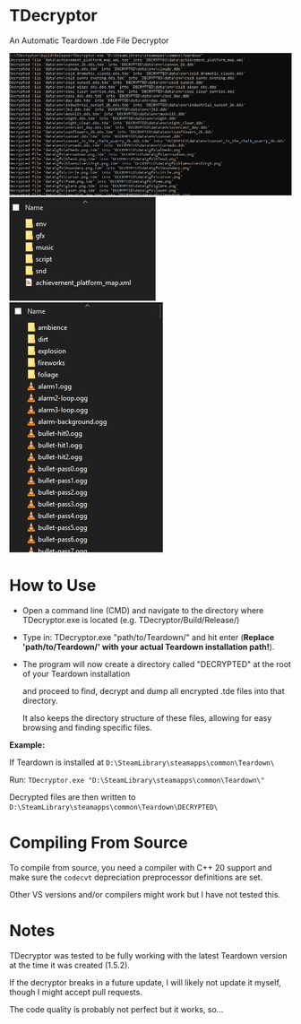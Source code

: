 # TDecryptor
An Automatic Teardown .tde File Decryptor

![Screenshot](Screenshots/TDecryptor.jpg)
![Screenshot](Screenshots/Files1.jpg)
![Screenshot](Screenshots/Files2.jpg)

# How to Use

- Open a command line (CMD) and navigate to the directory where TDecryptor.exe is located (e.g. TDecryptor/Build/Release/)
- Type in: TDecryptor.exe "path/to/Teardown/" and hit enter (**Replace 'path/to/Teardown/' with your actual Teardown installation path!**).
- The program will now create a directory called "DECRYPTED" at the root of your Teardown installation

  and proceed to find, decrypt and dump all encrypted .tde files into that directory.

  It also keeps the directory structure of these files, allowing for easy browsing and finding specific files.

**Example:**

If Teardown is installed at `D:\SteamLibrary\steamapps\common\Teardown\`

Run: `TDecryptor.exe "D:\SteamLibrary\steamapps\common\Teardown\"`

Decrypted files are then written to `D:\SteamLibrary\steamapps\common\Teardown\DECRYPTED\`

# Compiling From Source

To compile from source, you need a compiler with C++ 20 support and make sure the `codecvt` depreciation preprocessor definitions are set.

Other VS versions and/or compilers might work but I have not tested this.

# Notes

TDecryptor was tested to be fully working with the latest Teardown version at the time it was created (1.5.2).

If the decryptor breaks in a future update, I will likely not update it myself, though I might accept pull requests.

The code quality is probably not perfect but it works, so...
